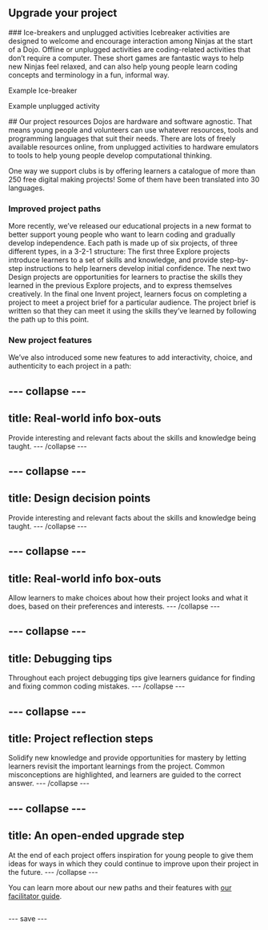 ## Upgrade your project

<div style="display: flex; flex-wrap: wrap">
<div style="flex-basis: 200px; flex-grow: 1; margin-right: 15px;">
### Ice-breakers and unplugged activities
Icebreaker activities are designed to welcome and encourage interaction among Ninjas at the start of a Dojo. Offline or unplugged activities are coding-related activities that don’t require a computer. These short games are fantastic ways to help new Ninjas feel relaxed, and can also help young people learn coding concepts and terminology in a fun, informal way.

Example Ice-breaker

Example unplugged activity

</div>
<div>
## Our project resources
Dojos are hardware and software agnostic. That means young people and volunteers can use whatever resources, tools and programming languages that suit their needs. There are lots of freely available resources online, from unplugged activities to hardware emulators to tools to help young people develop computational thinking.


One way we support clubs is by offering learners a catalogue of more than 250 free digital making projects! Some of them have been translated into 30 languages.

### Improved project paths
More recently, we’ve released our educational projects in a new format to better support young people who want to learn coding and gradually develop independence. Each path is made up of six projects, of three different types, in a 3-2-1 structure:
The first three Explore projects introduce learners to a set of skills and knowledge, and provide step-by-step instructions to help learners develop initial confidence. 
The next two Design projects are opportunities for learners to practise the skills they learned in the previous Explore projects, and to express themselves creatively. 
In the final one Invent project, learners focus on completing a project to meet a project brief for a particular audience. The project brief is written so that they can meet it using the skills they’ve learned by following the path up to this point. 

### New project features
We’ve also introduced some new features to add interactivity, choice, and authenticity to each project in a path:

--- collapse ---
---
title: Real-world info box-outs
---
Provide interesting and relevant facts about the skills and knowledge being taught.
--- /collapse ---
  
--- collapse ---
---
title: Design decision points
---
Provide interesting and relevant facts about the skills and knowledge being taught.
--- /collapse ---
  
--- collapse ---
---
title: Real-world info box-outs
---
Allow learners to make choices about how their project looks and what it does, based on their preferences and interests.
--- /collapse ---
  
--- collapse ---
---
title: Debugging tips
---
Throughout each project debugging tips give learners guidance for finding and fixing common coding mistakes.
--- /collapse ---
 
--- collapse ---
---
title: Project reflection steps
---
Solidify new knowledge and provide opportunities for mastery by letting learners revisit the important learnings from the project. Common misconceptions are highlighted, and learners are guided to the correct answer.
--- /collapse ---

--- collapse ---
---
title: An open-ended upgrade step
---
At the end of each project offers inspiration for young people to give them ideas for ways in which they could continue to improve upon their project in the future.
--- /collapse ---
 

You can learn more about our new paths and their features with [our facilitator guide](https://projects.raspberrypi.org/en/projects/321-make-facilitator-guide).

</div>
</div>


--- save ---
